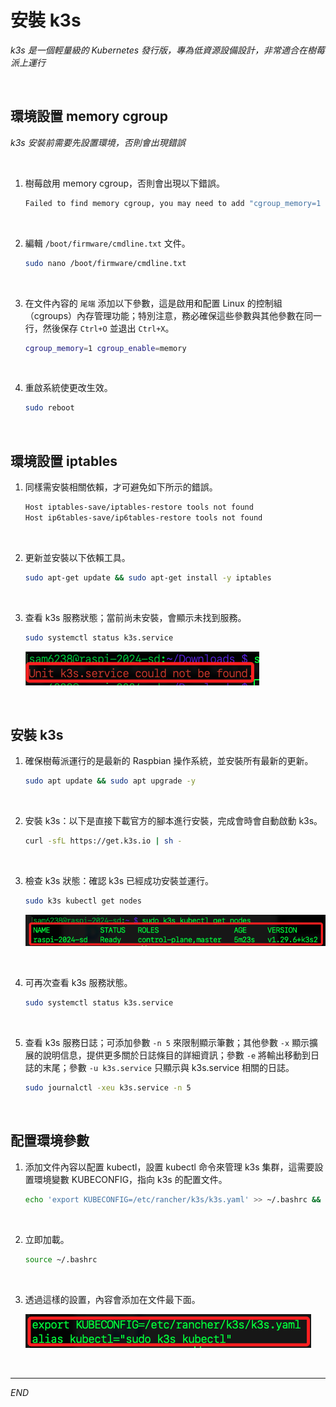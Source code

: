 # 安裝 k3s

_k3s 是一個輕量級的 Kubernetes 發行版，專為低資源設備設計，非常適合在樹莓派上運行_

<br>

## 環境設置 memory cgroup

_k3s 安裝前需要先設置環境，否則會出現錯誤_

<br>

1. 樹莓啟用 memory cgroup，否則會出現以下錯誤。

    ```bash
    Failed to find memory cgroup, you may need to add "cgroup_memory=1 cgroup_enable=memory" to your linux cmdline (/boot/cmdline.txt on a Raspberry Pi)
    ```

<br>

2. 編輯 `/boot/firmware/cmdline.txt` 文件。

    ```bash
    sudo nano /boot/firmware/cmdline.txt
    ```

<br>

3. 在文件內容的 `尾端` 添加以下參數，這是啟用和配置 Linux 的控制組（cgroups）內存管理功能；特別注意，務必確保這些參數與其他參數在同一行，然後保存 `Ctrl+O` 並退出 `Ctrl+X`。

    ```bash
    cgroup_memory=1 cgroup_enable=memory
    ```

<br>

4. 重啟系統使更改生效。

    ```bash
    sudo reboot
    ```

<br>

## 環境設置 iptables 

1. 同樣需安裝相關依賴，才可避免如下所示的錯誤。

    ```bash
    Host iptables-save/iptables-restore tools not found
    Host ip6tables-save/ip6tables-restore tools not found
    ```

<br>

2. 更新並安裝以下依賴工具。

    ```bash
    sudo apt-get update && sudo apt-get install -y iptables
    ```

<br>

3. 查看 k3s 服務狀態；當前尚未安裝，會顯示未找到服務。

    ```bash
    sudo systemctl status k3s.service
    ```

    ![](images/img_33.png)

<br>

## 安裝 k3s

1. 確保樹莓派運行的是最新的 Raspbian 操作系統，並安裝所有最新的更新。

    ```bash
    sudo apt update && sudo apt upgrade -y
    ```

<br>

2. 安裝 k3s：以下是直接下載官方的腳本進行安裝，完成會時會自動啟動 k3s。

    ```bash
    curl -sfL https://get.k3s.io | sh -
    ```

<br>

3. 檢查 k3s 狀態：確認 k3s 已經成功安裝並運行。

    ```bash
    sudo k3s kubectl get nodes
    ```

    ![](images/img_02.png)

<br>

4. 可再次查看 k3s 服務狀態。

    ```bash
    sudo systemctl status k3s.service
    ```

<br>

5. 查看 k3s 服務日誌；可添加參數 `-n 5` 來限制顯示筆數；其他參數 `-x` 顯示擴展的說明信息，提供更多關於日誌條目的詳細資訊；參數 `-e` 將輸出移動到日誌的末尾；參數 `-u k3s.service` 只顯示與 k3s.service 相關的日誌。

    ```bash
    sudo journalctl -xeu k3s.service -n 5
    ```

<br>

## 配置環境參數

1. 添加文件內容以配置 kubectl，設置 kubectl 命令來管理 k3s 集群，這需要設置環境變數 KUBECONFIG，指向 k3s 的配置文件。

    ```bash
    echo 'export KUBECONFIG=/etc/rancher/k3s/k3s.yaml' >> ~/.bashrc && echo 'alias kubectl="sudo k3s kubectl"' >> ~/.bashrc
    ```

<br>

2. 立即加載。

    ```bash
    source ~/.bashrc
    ```

<br>

3. 透過這樣的設置，內容會添加在文件最下面。

    ![](images/img_03.png)

<br>

___

_END_